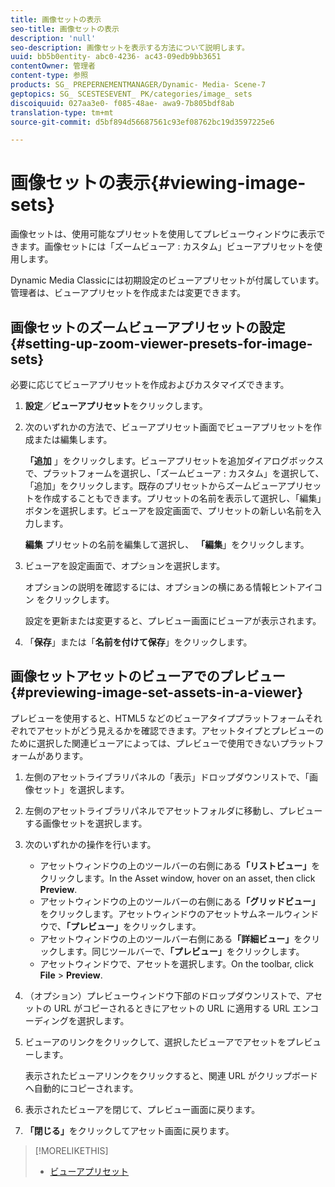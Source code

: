 ```yaml
---
title: 画像セットの表示
seo-title: 画像セットの表示
description: 'null'
seo-description: 画像セットを表示する方法について説明します。
uuid: bb5b0entity- abc0-4236- ac43-09edb9bb3651
contentOwner: 管理者
content-type: 参照
products: SG_ PREPERNEMENTMANAGER/Dynamic- Media- Scene-7
geptopics: SG_ SCESTESEVENT_ PK/categories/image_ sets
discoiquuid: 027aa3e0- f085-48ae- awa9-7b805bdf8ab
translation-type: tm+mt
source-git-commit: d5bf894d56687561c93ef08762bc19d3597225e6

---
```



# 画像セットの表示{#viewing-image-sets}

画像セットは、使用可能なプリセットを使用してプレビューウィンドウに表示できます。画像セットには「ズームビューア : カスタム」ビューアプリセットを使用します。

Dynamic Media Classicには初期設定のビューアプリセットが付属しています。管理者は、ビューアプリセットを作成または変更できます。

## 画像セットのズームビューアプリセットの設定 {#setting-up-zoom-viewer-presets-for-image-sets}

必要に応じてビューアプリセットを作成およびカスタマイズできます。

1. **設定**／**ビューアプリセット**&#x200B;をクリックします。
1. 次のいずれかの方法で、ビューアプリセット画面でビューアプリセットを作成または編集します。

   **「追加** 」をクリックします。ビューアプリセットを追加ダイアログボックスで、プラットフォームを選択し、「ズームビューア : カスタム」を選択して、「追加」をクリックします。既存のプリセットからズームビューアプリセットを作成することもできます。プリセットの名前を表示して選択し、「編集」ボタンを選択します。ビューアを設定画面で、プリセットの新しい名前を入力します。

   **編集** プリセットの名前を編集して選択し、 **「編集**」をクリックします。

1. ビューアを設定画面で、オプションを選択します。

   オプションの説明を確認するには、オプションの横にある情報ヒントアイコン  をクリックします。

   設定を更新または変更すると、プレビュー画面にビューアが表示されます。

1. 「**保存**」または「**名前を付けて保存**」をクリックします。

## 画像セットアセットのビューアでのプレビュー {#previewing-image-set-assets-in-a-viewer}

プレビューを使用すると、HTML5 などのビューアタイププラットフォームそれぞれでアセットがどう見えるかを確認できます。アセットタイプとプレビューのために選択した関連ビューアによっては、プレビューで使用できないプラットフォームがあります。

1. 左側のアセットライブラリパネルの「表示」ドロップダウンリストで、「画像セット」を選択します。
1. 左側のアセットライブラリパネルでアセットフォルダに移動し、プレビューする画像セットを選択します。
1. 次のいずれかの操作を行います。

   * アセットウィンドウの上のツールバーの右側にある&#x200B;**「リストビュー」**&#x200B;をクリックします。In the Asset window, hover on an asset, then click **Preview**.
   * アセットウィンドウの上のツールバーの右側にある&#x200B;**「グリッドビュー」**&#x200B;をクリックします。アセットウィンドウのアセットサムネールウィンドウで、**「プレビュー」**&#x200B;をクリックします。
   * アセットウィンドウの上のツールバー右側にある&#x200B;**「詳細ビュー」**&#x200B;をクリックします。同じツールバーで、**「プレビュー」**&#x200B;をクリックします。
   * アセットウィンドウで、アセットを選択します。On the toolbar, click **File** &gt; **Preview**.

1. （オプション）プレビューウィンドウ下部のドロップダウンリストで、アセットの URL がコピーされるときにアセットの URL に適用する URL エンコーディングを選択します。
1. ビューアのリンクをクリックして、選択したビューアでアセットをプレビューします。

   表示されたビューアリンクをクリックすると、関連 URL がクリップボードへ自動的にコピーされます。

1. 表示されたビューアを閉じて、プレビュー画面に戻ります。
1. **「閉じる」**&#x200B;をクリックしてアセット画面に戻ります。

>[!MORELIKETHIS]
>
>* [ビューアプリセット](application-setup.md#viewer_presets)


